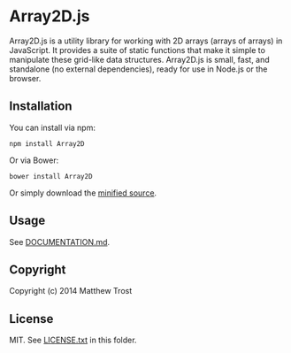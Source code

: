 # Array2D.js

Array2D.js is a utility library for working with 2D arrays (arrays of arrays) in JavaScript. It provides a suite of static functions that make it simple to manipulate these grid-like data structures. Array2D.js is small, fast, and standalone (no external dependencies), ready for use in Node.js or the browser.

## Installation

You can install via npm:

    npm install Array2D  

Or via Bower:

    bower install Array2D  

Or simply download the [minified source](dist/Array2D.min.js).

## Usage

See [DOCUMENTATION.md](DOCUMENTATION.md).

## Copyright

Copyright (c) 2014 Matthew Trost

## License

MIT. See [LICENSE.txt](LICENSE.txt) in this folder.

